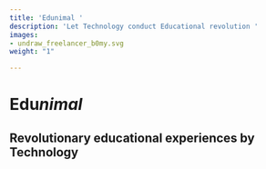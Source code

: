 ```yaml
---
title: 'Edunimal '
description: 'Let Technology conduct Educational revolution '
images:
- undraw_freelancer_b0my.svg
weight: "1"

---
```

# **Edu**_nimal_

## Revolutionary educational experiences by Technology